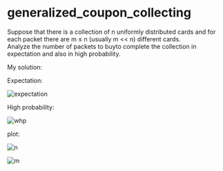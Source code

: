 # generalized_coupon_collecting

Suppose that there is a collection of n uniformly distributed cards and for each packet there are m ≤ n (usually m << n) different cards.  
Analyze the number of packets to buyto complete the collection in expectation and also in high probability.

My solution:

Expectation:

![expectation](https://user-images.githubusercontent.com/62892813/124184668-31d8dc00-daba-11eb-8547-c98519c5d190.JPG)

High probability:

![whp](https://user-images.githubusercontent.com/62892813/124184695-3c937100-daba-11eb-9221-410241ae4c7e.JPG)

plot:

![n](https://user-images.githubusercontent.com/62892813/124184710-42895200-daba-11eb-8bae-45cd59d5f498.png)

![m](https://user-images.githubusercontent.com/62892813/124184714-4321e880-daba-11eb-9c26-b03686a80568.png)

